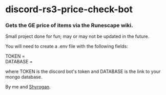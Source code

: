 # discord-rs3-price-check-bot
### Gets the GE price of items via the Runescape wiki.

Small project done for fun; may or may not be updated in the future.

You will need to create a .env file with the following fields:

TOKEN =  
DATABASE =  

where TOKEN is the discord bot's token and DATABASE is the link to your mongo database.

By me and [Shyrogan](https://github.com/Shyrogan).
